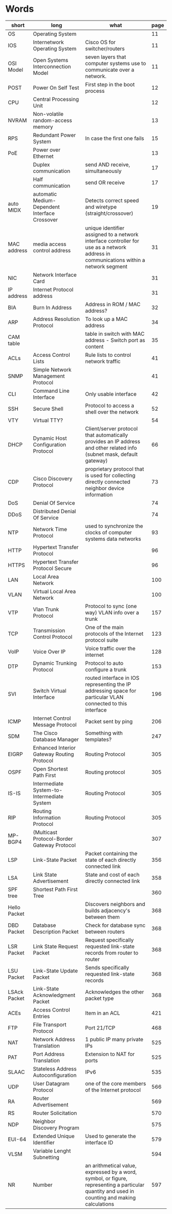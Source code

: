 # Words
| short        | long                                           | what                                                                                                                                           | page |
|--------------|------------------------------------------------|------------------------------------------------------------------------------------------------------------------------------------------------|------|
| OS           | Operating System                               |                                                                                                                                                | 11   |
| IOS          | Internetwork Operating System                  | Cisco OS for switcher/routers                                                                                                                  | 11   |
| OSI Model    | Open Systems Interconnection Model             | seven layers that computer systems use to communicate over a network.                                                                          | 11   |
| POST         | Power On Self Test                             | First step in the boot process                                                                                                                 | 12   |
| CPU          | Central Processing Unit                        |                                                                                                                                                | 12   |
| NVRAM        | Non-volatile random-access memory              |                                                                                                                                                | 13   |
| RPS          | Redundant Power System                         | In case the first one fails                                                                                                                    | 15   |
| PoE          | Power over Ethernet                            |                                                                                                                                                | 13   |
|              | Duplex communication                           | send AND receive, simultaneously                                                                                                               | 17   |
|              | Half communication                             | send OR receive                                                                                                                                | 17   |
| auto MIDX    | automatic Medium-Dependent Interface Crossover | Detects correct speed and wiretype (straight/crossover)                                                                                        | 19   |
| MAC address  | media access control address                   | unique identifier assigned to a network interface controller for use as a network address in communications within a network segment           | 31   |
| NIC          | Network Interface Card                         |                                                                                                                                                | 31   |
| IP address   | Internet Protocol address                      |                                                                                                                                                | 31   |
| BIA          | Burn In Address                                | Address in ROM / MAC address?                                                                                                                  | 32   |
| ARP          | Address Resolution Protocol                    | To look up a MAC address                                                                                                                       | 34   |
| CAM table    |                                                | table in switch with MAC address - Switch port as content                                                                                      | 35   |
| ACLs         | Access Control Lists                           | Rule lists to control network traffic                                                                                                          | 41   |
| SNMP         | Simple Network Management Protocol             |                                                                                                                                                | 41   |
| CLI          | Command Line Interface                         | Only usable interface                                                                                                                          | 42   |
| SSH          | Secure Shell                                   | Protocol to access a shell over the network                                                                                                    | 52   |
| VTY          | Virtual TTY?                                   |                                                                                                                                                | 54   |
| DHCP         | Dynamic Host Configuration Protocol            | Client/server protocol that automatically provides an IP address and other related info (subnet mask, default gateway)                         | 66   |
| CDP          | Cisco Discovery Protocol                       | proprietary protocol that is used for collecting directly connected neighbor device information                                                | 73   |
| DoS          | Denial Of Service                              |                                                                                                                                                | 74   |
| DDoS         | Distributed Denial Of Service                  |                                                                                                                                                | 74   |
| NTP          | Network Time Protocol                          | used to synchronize the clocks of computer systems data networks                                                                               | 93   |
| HTTP         | Hypertext Transfer Protocol                    |                                                                                                                                                | 96   |
| HTTPS        | Hypertext Transfer Protocol Secure             |                                                                                                                                                | 96   |
| LAN          | Local Area Network                             |                                                                                                                                                | 100  |
| VLAN         | Virtual Local Area Network                     |                                                                                                                                                | 100  |
| VTP          | Vlan Trunk Protocol                            | Protocol to sync (one way) VLAN info over a trunk                                                                                              | 157  |
| TCP          | Transmission Control Protocol                  | One of the main protocols of the Internet protocol suite                                                                                       | 123  |
| VoIP         | Voice Over IP                                  | Voice traffic over the internet                                                                                                                | 128  |
| DTP          | Dynamic Trunking Protocol                      | Protocol to auto configure a trunk                                                                                                             | 153  |
| SVI          | Switch Virtual Interface                       | routed interface in IOS representing the IP addressing space for particular VLAN connected to this interface                                   | 196  |
| ICMP         | Internet Control Message Protocol              | Packet sent by ping                                                                                                                            | 206  |
| SDM          | The Cisco Database Manager                     | Something with templates?                                                                                                                      | 247  |
| EIGRP        | Enhanced Interior Gateway Routing Protocol     | Routing Protocol                                                                                                                               | 305  |
| OSPF         | Open Shortest Path First                       | Routing protocol                                                                                                                               | 305  |
| IS-IS        | Intermediate System-to-Intermediate System     | Routing Protocol                                                                                                                               | 305  |
| RIP          | Routing Information Protocol                  | Routing Protocol                                                                                                                               | 305  |
| MP-BGP4      | (Multicast Protocol-Border Gateway Protocol    |                                                                                                                                                | 307  |
| LSP          | Link-State Packet                              | Packet containing the state of each directly connected link                                                                                    | 356  |
| LSA          | Link State Advertisement                       | State and cost of each directly connected link                                                                                                 | 358  |
| SPF tree     | Shortest Path First Tree                       |                                                                                                                                                | 360  |
| Hello Packet |                                                | Discovers neighbors and builds adjacency's between them                                                                                        | 368  |
| DBD Packet   | Database Description Packet                    | Check for database sync between routers                                                                                                        | 368  |
| LSR Packet   | Link State Request Packet                      | Request specifically requested link-state records from router to router                                                                        | 368  |
| LSU Packet   | Link-State Update Packet                       | Sends specifically requested link-state records                                                                                                | 368  |
| LSAck Packet | Link-State Acknowledgment Packet               | Acknowledges the other packet type                                                                                                             | 368  |
| ACEs         | Access Control Entries                         | Item in an ACL                                                                                                                                 | 421  |
| FTP          | File Transport Protocol                        | Port 21/TCP                                                                                                                                    | 468  |
| NAT          | Network Address Translation                    | 1 public IP many private IPs                                                                                                                   | 525  |
| PAT          | Port Address Translation                       | Extension to NAT for ports                                                                                                                     | 525  |
| SLAAC        | Stateless Address Autoconfiguration            | IPv6                                                                                                                                           | 535  |
| UDP          | User Datagram Protocol                         | one of the core members of the Internet protocol                                                                                               | 566  |
| RA           | Router Advertisement                           |                                                                                                                                                | 569  |
| RS           | Router Solicitation                            |                                                                                                                                                | 570  |
| NDP          | Neighbor Discovery Program                     |                                                                                                                                                | 575  |
| EUI-64       | Extended Unique Identifier                     | Used to generate the interface ID                                                                                                              | 579  |
| VLSM         | Variable Lenght Subnetting                     |                                                                                                                                                | 594  |
| NR           | Number                                         | an arithmetical value, expressed by a word, symbol, or figure, representing a particular quantity and used in counting and making calculations | 597  |
